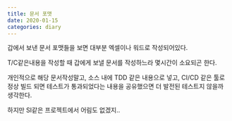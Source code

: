 ```yaml
---
title: 문서 포맷
date: 2020-01-15
categories: diary
---
```

갑에서 보낸 문서 포맷들을 보면 대부분 엑셀이나 워드로 작성되어있다.

T/C같은내용을 작성할 때 갑에게 보낼 문서를 작성하느라 몇시간이 소요되곤 한다.

개인적으로 해당 문서작성말고, 소스 내에 TDD 같은 내용으로 넣고, CI/CD 같은 툴로 정상 빌드 되면 테스트가 통과되었다는 내용을 공유했으면 더 발전된 테스트지 않을까 생각한다.

하지만 SI같은 프로젝트에서 어림도 없겠지..
